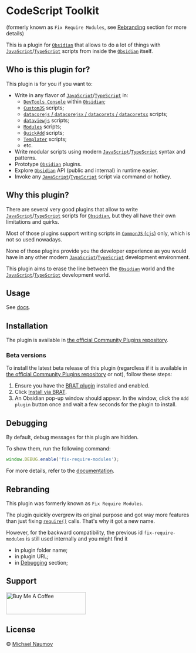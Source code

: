 # CodeScript Toolkit

(formerly known as `Fix Require Modules`, see [Rebranding](#rebranding) section for more details)

This is a plugin for [`Obsidian`][Obsidian] that allows to do a lot of things with [`JavaScript`][JavaScript]/[`TypeScript`][TypeScript] scripts from inside the [`Obsidian`][Obsidian] itself.

## Who is this plugin for?

This plugin is for you if you want to:

- Write in any flavor of [`JavaScript`][JavaScript]/[`TypeScript`][TypeScript] in:
  - [`DevTools Console`](https://developer.chrome.com/docs/devtools/console) within [`Obsidian`][Obsidian];
  - [`CustomJS`](https://github.com/saml-dev/obsidian-custom-js) scripts;
  - [`datacorejs` / `datacorejsx` / `datacorets` / `datacoretsx`](https://blacksmithgu.github.io/datacore/code-views) scripts;
  - [`dataviewjs`](https://blacksmithgu.github.io/obsidian-dataview/api/intro/) scripts;
  - [`Modules`](https://github.com/polyipseity/obsidian-modules) scripts;
  - [`QuickAdd`](https://quickadd.obsidian.guide/) scripts;
  - [`Templater`](https://silentvoid13.github.io/Templater/) scripts;
  - etc.
- Write modular scripts using modern [`JavaScript`][JavaScript]/[`TypeScript`][TypeScript] syntax and patterns.
- Prototype [`Obsidian`][Obsidian] plugins.
- Explore [`Obsidian`][Obsidian] API (public and internal) in runtime easier.
- Invoke any [`JavaScript`][JavaScript]/[`TypeScript`][TypeScript] script via command or hotkey.

## Why this plugin?

There are several very good plugins that allow to write [`JavaScript`][JavaScript]/[`TypeScript`][TypeScript] scripts for [`Obsidian`][Obsidian], but they all have their own limitations and quirks.

Most of those plugins support writing scripts in [`CommonJS` (`cjs`)](https://nodejs.org/api/modules.html#modules-commonjs-modules) only, which is not so used nowadays.

None of those plugins provide you the developer experience as you would have in any other modern [`JavaScript`][JavaScript]/[`TypeScript`][TypeScript] development environment.

This plugin aims to erase the line between the [`Obsidian`][Obsidian] world and the [`JavaScript`][JavaScript]/[`TypeScript`][TypeScript] development world.

## Usage

See [docs](./docs/usage.md).

## Installation

The plugin is available in [the official Community Plugins repository](https://obsidian.md/plugins?id=fix-require-modules).

### Beta versions

To install the latest beta release of this plugin (regardless if it is available in [the official Community Plugins repository](https://obsidian.md/plugins) or not), follow these steps:

1. Ensure you have the [BRAT plugin](https://obsidian.md/plugins?id=obsidian42-brat) installed and enabled.
2. Click [Install via BRAT](https://intradeus.github.io/http-protocol-redirector?r=obsidian://brat?plugin=https://github.com/mnaoumov/obsidian-codescript-toolkit).
3. An Obsidian pop-up window should appear. In the window, click the `Add plugin` button once and wait a few seconds for the plugin to install.

## Debugging

By default, debug messages for this plugin are hidden.

To show them, run the following command:

```js
window.DEBUG.enable('fix-require-modules');
```

For more details, refer to the [documentation](https://github.com/mnaoumov/obsidian-dev-utils/blob/main/docs/debugging.md).

## Rebranding

This plugin was formerly known as `Fix Require Modules`.

The plugin quickly overgrew its original purpose and got way more features than just fixing [`require()`](https://nodejs.org/api/modules.html#requireid) calls. That's why it got a new name.

However, for the backward compatibility, the previous id `fix-require-modules` is still used internally and you might find it

- in plugin folder name;
- in plugin URL;
- in [Debugging](#debugging) section;

## Support

<!-- markdownlint-disable MD033 -->
<a href="https://www.buymeacoffee.com/mnaoumov" target="_blank"><img src="https://cdn.buymeacoffee.com/buttons/v2/default-yellow.png" alt="Buy Me A Coffee" height="60" width="217"></a>
<!-- markdownlint-enable MD033 -->

## License

© [Michael Naumov](https://github.com/mnaoumov/)

[JavaScript]: https://developer.mozilla.org/en-US/docs/Web/JavaScript
[Obsidian]: https://obsidian.md/
[TypeScript]: https://www.typescriptlang.org/
